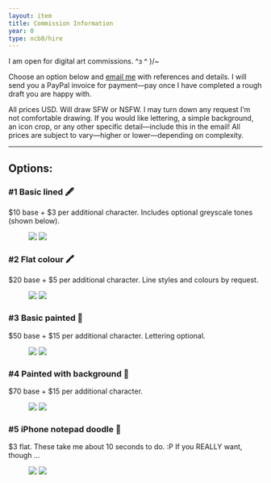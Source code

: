 ```yaml
---
layout: item
title: Commission Information
year: 0
type: ncb0/hire
---
```


I am open for digital art commissions. ^з ^ )/~

Choose an option below and [email me](mailto:mel@ncb0.work) with references and details. I will send you a PayPal invoice for payment—pay once I have completed a rough draft you are happy with.

All prices USD. Will draw SFW or NSFW. I may turn down any request I’m not comfortable drawing. If you would like lettering, a simple background, an icon crop, or any other specific detail—include this in the email! All prices are subject to vary—higher or lower—depending on complexity.

* * *

## Options:

### #1 Basic lined 🖋

$10 base + $3 per additional character. Includes optional greyscale tones (shown below).

<figure style="margin-bottom:24px;">
  <div class="img2">
    <img src="{{ site.baseurl }}/assets/img/examples/line1.png">
    <img src="{{ site.baseurl }}/assets/img/examples/line2.png">
  </div>
  <!-- <figcaption>Examples.</figcaption> -->
</figure>

### #2 Flat colour 🖍

$20 base + $5 per additional character. Line styles and colours by request.

<figure style="margin-bottom:24px;">
  <div class="img2">
    <img src="{{ site.baseurl }}/assets/img/examples/flat3.png">
    <img src="{{ site.baseurl }}/assets/img/examples/flat2.png">
  </div>
  <!-- <figcaption>Examples.</figcaption> -->
</figure>

### #3 Basic painted 🎨

$50 base + $15 per additional character. Lettering optional.

<figure style="margin-bottom:24px;">
  <div class="img2">
    <img src="{{ site.baseurl }}/assets/img/examples/paint1.png">
    <img src="{{ site.baseurl }}/assets/img/examples/paint2.png">
  </div>
  <!-- <figcaption>Examples.</figcaption> -->
</figure>

### #4 Painted with background 🌅

$70 base + $15 per additional character.

<figure style="margin-bottom:24px;">
  <div class="img2">
    <img src="{{ site.baseurl }}/assets/img/examples/bgpaint1.png">
    <img src="{{ site.baseurl }}/assets/img/examples/bgpaint2.png">
  </div>
  <!-- <figcaption>Examples.</figcaption> -->
</figure>

### #5 iPhone notepad doodle 📝

$3 flat. These take me about 10 seconds to do. :P If you REALLY want, though …

<figure style="margin-bottom:24px;">
  <div class="img2">
    <img src="{{ site.baseurl }}/assets/img/examples/note1.png">
    <img src="{{ site.baseurl }}/assets/img/examples/note2.png">
  </div>
  <!-- <figcaption>Examples.</figcaption> -->
</figure>